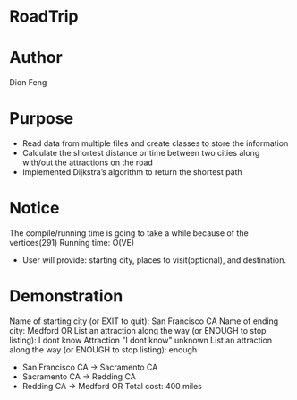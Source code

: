 # RoadTrip
# Author
  Dion Feng
# Purpose
 - Read data from multiple files and create classes to store the information
 - Calculate the shortest distance or time between two cities along with/out the attractions on the road
 - Implemented Dijkstra’s algorithm to return the shortest path
# Notice
  The compile/running time is going to take a while
  because of the vertices(291)
  Running time: O(VE)
  - User will provide: starting city, places to visit(optional), and destination.
# Demonstration
  Name of starting city (or EXIT to quit): San Francisco CA
  Name of ending city: Medford OR
  List an attraction along the way (or ENOUGH to stop listing): I dont know
  Attraction "I dont know" unknown
  List an attraction along the way (or ENOUGH to stop listing): enough
  * San Francisco CA -> Sacramento CA
  * Sacramento CA -> Redding CA
  * Redding CA -> Medford OR
  Total cost: 400 miles
